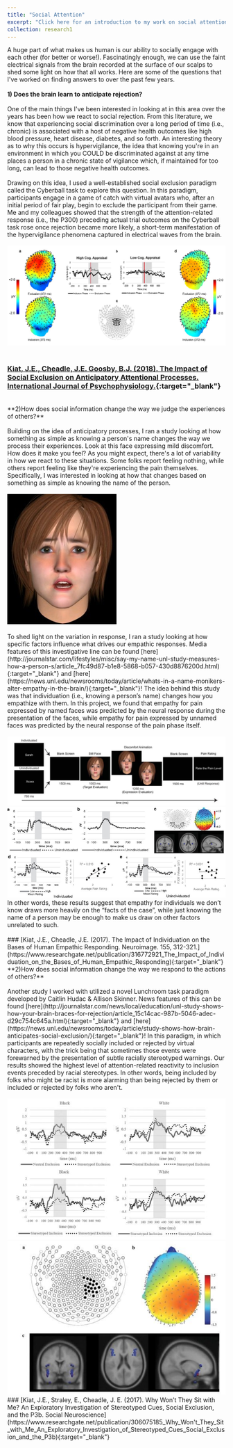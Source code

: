 ```yaml
---
title: "Social Attention"
excerpt: "Click here for an introduction to my work on social attention<br/><br/><img src='/files/socialattention.webp'>"
collection: research1
---
```

A huge part of what makes us human is our ability to socially engage with each other (for better or worse!). Fascinatingly enough, we can use the faint electrical signals from the brain recorded at the surface of our scalps to shed some light on how that all works. Here are some of the questions that I've worked on finding answers to over the past few years.
<br/><br/>
**1) Does the brain learn to anticipate rejection?**
<br/><br/>
One of the main things I've been interested in looking at in this area over the years has been how we react to social rejection. From this literature, we know that experiencing social discrimination over a long period of time (i.e., chronic) is associated with a host of negative health outcomes like high blood pressure, heart disease, diabetes, and so forth. An interesting theory as to why this occurs is hypervigilance, the idea that knowing you're in an environment in which you COULD be discriminated against at any time places a person in a chronic state of vigilance which, if maintained for too long, can lead to those negative health outcomes. 
<br/><br/>
Drawing on this idea, I used a well-established social exclusion paradigm called the Cyberball task to explore this question. In this paradigm, participants engage in a game of catch with virtual avatars who, after an initial period of fair play, begin to exclude the participant from their game. Me and my colleagues showed that the strength of the attention-related response (i.e., the P300) preceding actual trial outcomes on the Cyberball task rose once rejection became more likely, a short-term manifestation of the hypervigilance phenomena captured in electrical waves from the brain. 
<br/><br/>
<img src='/files/cyberball.jpg'>
<br/><br/>
### [Kiat, J.E., Cheadle, J.E. Goosby, B.J. (2018). The Impact of Social Exclusion on Anticipatory Attentional Processes. International Journal of Psychophysiology.](https://www.researchgate.net/publication/321122853_The_impact_of_social_exclusion_on_anticipatory_attentional_processing){:target="_blank"}
<br/>
**2)How does social information change the way we judge the experiences of others?**
<br/><br/>
Building on the idea of anticipatory processes, I ran a study looking at how something as simple as knowing a person's name changes the way we process their experiences. Look at this face expressing mild discomfort. How does it make you feel? As you might expect, there's a lot of variability in how we react to these situations. Some folks report feeling nothing, while others report feeling like they're experiencing the pain themselves. Specifically, I was interested in looking at how that changes based on something as simple as knowing the name of the person.
<br/><br/>
<img src='/files/pain1.jpg'>
<br/><br/>
To shed light on the variation in response, I ran a study looking at how specific factors influence what drives our empathic responses. Media features of this investigative line can be found [here](http://journalstar.com/lifestyles/misc/say-my-name-unl-study-measures-how-a-person-s/article_7fc49d87-b1e8-5868-b057-430d8876200d.html){:target="_blank"} and [here](https://news.unl.edu/newsrooms/today/article/whats-in-a-name-monikers-alter-empathy-in-the-brain/){:target="_blank"}! The idea behind this study was that individuation (i.e., knowing a person’s name) changes how you empathize with them. In this project, we found that empathy for pain expressed by named faces was predicted by the neural response during the presentation of the faces, while empathy for pain expressed by unnamed faces was predicted by the neural response of the pain phase itself. 
<br/><br/>
<img src='/files/pain2.jpg'>
<img src='/files/pain3.jpg'>
<br/>
In other words, these results suggest that empathy for individuals we don’t know draws more heavily on the “facts of the case”, while just knowing the name of a person may be enough to make us draw on other factors unrelated to such. 
<br/><br/>
### [Kiat, J.E., Cheadle, J.E. (2017). The Impact of Individuation on the Bases of Human Empathic Responding. Neuroimage. 155, 312-321.](https://www.researchgate.net/publication/316772921_The_Impact_of_Individuation_on_the_Bases_of_Human_Empathic_Responding){:target="_blank"}
<br/>
**2)How does social information change the way we respond to the actions of others?**
<br/><br/>
Another study I worked with utilized a novel Lunchroom task paradigm developed by Caitlin Hudac & Allison Skinner. News features of this can be found [here](http://journalstar.com/news/local/education/unl-study-shows-how-your-brain-braces-for-rejection/article_15c14cac-987b-5046-adec-d29c754c645a.html){:target="_blank"} and [here](https://news.unl.edu/newsrooms/today/article/study-shows-how-brain-anticipates-social-exclusion/){:target="_blank"}! In this paradigm, in which participants are repeatedly socially included or rejected by virtual characters, with the trick being that sometimes those events were forewarned by the presentation of subtle racially stereotyped warnings. Our results showed the highest level of attention-related reactivity to inclusion events preceded by racial stereotypes. In other words, being included by folks who might be racist is more alarming than being rejected by them or included or rejected by folks who aren't.
<br/><br/>
<img src='/files/lunchroom1.jpg'>
<img src='/files/lunchroom2.jpg'>
<br/>
### [Kiat, J.E., Straley, E., Cheadle, J. E. (2017). Why Won’t They Sit with Me? An Exploratory Investigation of Stereotyped Cues, Social Exclusion, and the P3b. Social Neuroscience](https://www.researchgate.net/publication/306075185_Why_Won't_They_Sit_with_Me_An_Exploratory_Investigation_of_Stereotyped_Cues_Social_Exclusion_and_the_P3b){:target="_blank"}
